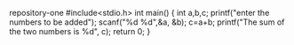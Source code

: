 repository-one
#include<stdio.h>
int main()
{
int a,b,c;
printf("enter the numbers to be added");
scanf("%d %d",&a, &b);
c=a+b;
printf("The sum of the two numbers is %d", c);
return 0;
}
